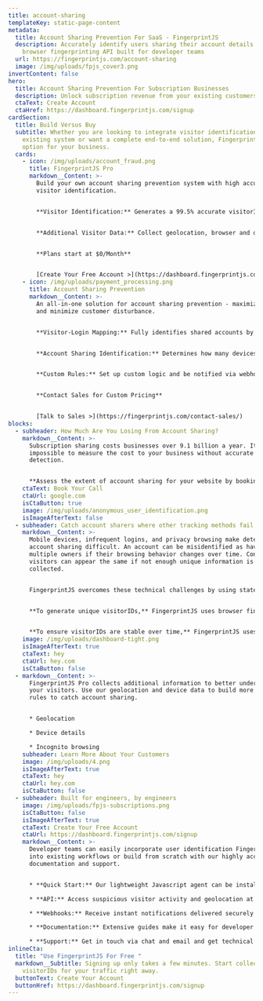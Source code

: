 ```yaml
---
title: account-sharing
templateKey: static-page-content
metadata:
  title: Account Sharing Prevention For SaaS - FingerprintJS
  description: Accurately identify users sharing their account details with our
    browser fingerprinting API built for developer teams
  url: https://fingerprintjs.com/account-sharing
  image: /img/uploads/fpjs_cover3.png
invertContent: false
hero:
  title: Account Sharing Prevention For Subscription Businesses
  description: Unlock subscription revenue from your existing customers.
  ctaText: Create Account
  ctaHref: https://dashboard.fingerprintjs.com/signup
cardSection:
  title: Build Versus Buy
  subtitle: Whether you are looking to integrate visitor identification with your
    existing system or want a complete end-to-end solution, FingerprintJS has an
    option for your business.
  cards:
    - icon: /img/uploads/account_fraud.png
      title: FingerprintJS Pro
      markdown__Content: >-
        Build your own account sharing prevention system with high accuracy
        visitor identification. 


        **Visitor Identification:** Generates a 99.5% accurate visitorID for each unique device that visits your website. VisitorIDs will need to be mapped to your logins and stored so you can identify shared accounts.


        **Additional Visitor Data:** Collect geolocation, browser and device details, and incognito mode detection for every visitor.


        **Plans start at $0/Month**


        [Create Your Free Account >](https://dashboard.fingerprintjs.com/signup)
    - icon: /img/uploads/payment_processing.png
      title: Account Sharing Prevention
      markdown__Content: >-
        An all-in-one solution for account sharing prevention - maximize revenue
        and minimize customer disturbance.


        **Visitor-Login Mapping:** Fully identifies shared accounts by mapping our 99.5% accurate visitorIDs to your logins. 


        **Account Sharing Identification:** Determines how many devices and browsers are being used to access each login, and flags accounts being shared between multiple individuals.


        **Custom Rules:** Set up custom logic and be notified via webhook when rules are triggered.


        **Contact Sales for Custom Pricing**


        [Talk to Sales >](https://fingerprintjs.com/contact-sales/)
blocks:
  - subheader: How Much Are You Losing From Account Sharing?
    markdown__Content: >-
      Subscription sharing costs businesses over 9.1 billion a year. It is
      impossible to measure the cost to your business without accurate
      detection.


      **Assess the extent of account sharing for your website by booking a call with our sales team. We will work with your team to set up a trial of FingerprintJS Account Sharing Prevention and help to estimate the impact on your business.**
    ctaText: Book Your Call
    ctaUrl: google.com
    isCtaButton: true
    image: /img/uploads/anonymous_user_identification.png
    isImageAfterText: false
  - subheader: Catch account sharers where other tracking methods fail
    markdown__Content: >-
      Mobile devices, infrequent logins, and privacy browsing make detecting
      account sharing difficult. An account can be misidentified as having
      multiple owners if their browsing behavior changes over time. Conversely,
      visitors can appear the same if not enough unique information is
      collected.


      FingerprintJS overcomes these technical challenges by using state-of-the-art browser identification and machine learning techniques.


      **To generate unique visitorIDs,** FingerprintJS uses browser fingerprinting, cookies, and other technologies including server-side detection techniques. By combining many identification methods, FingerprintJS can reach a higher level of accuracy than any other solution.


      **To ensure visitorIDs are stable over time,** FingerprintJS uses fuzzy matching and other deduplication techniques. FingerprintJS Pro associates new browsing history with the correct visitorID even if some details about the visitor have changed.
    image: /img/uploads/dashboard-tight.png
    isImageAfterText: true
    ctaText: hey
    ctaUrl: hey.com
    isCtaButton: false
  - markdown__Content: >-
      FingerprintJS Pro collects additional information to better understand
      your visitors. Use our geolocation and device data to build more targeted
      rules to catch account sharing.


      * Geolocation

      * Device details 

      * Incognito browsing
    subheader: Learn More About Your Customers
    image: /img/uploads/4.png
    isImageAfterText: true
    ctaText: hey
    ctaUrl: hey.com
    isCtaButton: false
  - subheader: Built for engineers, by engineers
    image: /img/uploads/fpjs-subscriptions.png
    isCtaButton: false
    isImageAfterText: true
    ctaText: Create Your Free Account
    ctaUrl: https://dashboard.fingerprintjs.com/signup
    markdown__Content: >-
      Developer teams can easily incorporate user identification FingerprintJS
      into existing workflows or build from scratch with our highly accessible
      documentation and support.


      * **Quick Start:** Our lightweight Javascript agent can be installed in minutes. Create an account for free with no credit card required and start collecting visitorIDs immediately.

      * **API:** Access suspicious visitor activity and geolocation at lightspeed. 

      * **Webhooks:** Receive instant notifications delivered securely to your backend systems, ideal for building scalable and asynchronous processes.

      * **Documentation:** Extensive guides make it easy for developer teams to get up to speed with FingerprintJS, fast.

      * **Support:** Get in touch via chat and email and get technical help within 1 business day.
inlineCta:
  title: "Use FingerprintJS For Free "
  markdown__Subtitle: Signing up only takes a few minutes. Start collecting
    visitorIDs for your traffic right away.
  buttonText: Create Your Account
  buttonHref: https://dashboard.fingerprintjs.com/signup
---
```

